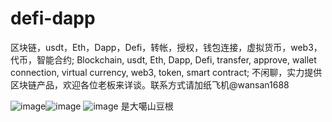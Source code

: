 # defi-dapp
区块链，usdt，Eth，Dapp，Defi，转帐，授权，钱包连接，虚拟货币，web3，代币，智能合约;
Blockchain, usdt, Eth, Dapp, Defi, transfer, approve, wallet connection, virtual currency, web3, token, smart contract;
不闲聊，实力提供区块链产品，欢迎各位老板来详谈。联系方式请加纸飞机@wansan1688

![image](https://raw.githubusercontent.com/wansan66/defi-dapp/main/2022-04-19%2012.50.11.jpg)![image](https://github.com/wansan66/defi-dapp/blob/main/2022-04-19%2013.11.58.jpg?raw=true)
![image](https://github.com/wansan66/defi-dapp/blob/main/2022-04-19%2012.50.24.jpg?raw=true)
是大噶山豆根
